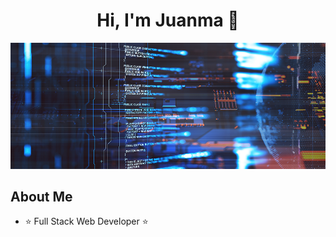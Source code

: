 <div align="center">
<h1 align="center">Hi, I'm Juanma 👋</h1>
</div>
<div> 
<img src="./picture.png" alt="imagen">
<h2>About Me</h2>
</div>  

- ⭐ Full Stack Web Developer ⭐ 

<br>
